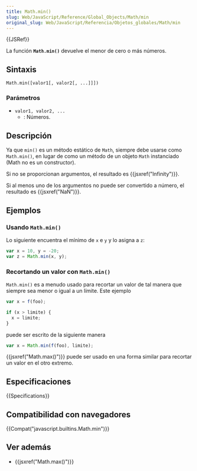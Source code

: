 ```yaml
---
title: Math.min()
slug: Web/JavaScript/Reference/Global_Objects/Math/min
original_slug: Web/JavaScript/Referencia/Objetos_globales/Math/min
---
```


{{JSRef}}

La función **`Math.min()`** devuelve el menor de cero o más números.

## Sintaxis

```
Math.min([valor1[, valor2[, ...]]])
```

### Parámetros

- `valor1, valor2, ...`
  - : Números.

## Descripción

Ya que `min()` es un método estático de `Math`, siempre debe usarse como `Math.min()`, en lugar de como un método de un objeto `Math` instanciado (Math no es un constructor).

Si no se proporcionan argumentos, el resultado es {{jsxref("Infinity")}}.

Si al menos uno de los argumentos no puede ser convertido a número, el resultado es {{jsxref("NaN")}}.

## Ejemplos

### Usando `Math.min()`

Lo siguiente encuentra el mínimo de `x` e `y` y lo asigna a `z`:

```js
var x = 10, y = -20;
var z = Math.min(x, y);
```

### Recortando un valor con `Math.min()`

`Math.min()` es a menudo usado para recortar un valor de tal manera que siempre sea menor o igual a un límite. Este ejemplo

```js
var x = f(foo);

if (x > limite) {
  x = limite;
}
```

puede ser escrito de la siguiente manera

```js
var x = Math.min(f(foo), limite);
```

{{jsxref("Math.max()")}} puede ser usado en una forma similar para recortar un valor en el otro extremo.

## Especificaciones

{{Specifications}}

## Compatibilidad con navegadores

{{Compat("javascript.builtins.Math.min")}}

## Ver además

- {{jsxref("Math.max()")}}
